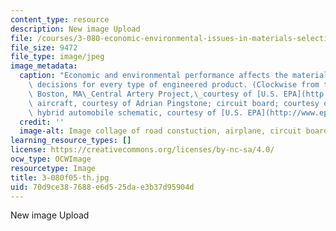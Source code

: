 ```yaml
---
content_type: resource
description: New image Upload
file: /courses/3-080-economic-environmental-issues-in-materials-selection-fall-2005/70d9ce387688e6d525dae3b37d95904d_3-080f05-th.jpg
file_size: 9472
file_type: image/jpeg
image_metadata:
  caption: "Economic and environmental performance affects the materials selection\
    \ decisions for every type of engineered product. (Clockwise from top left: The\
    \ Boston, MA\_Central Artery Project,\_courtesy of [U.S. EPA](http://www.epa.gov/);\
    \ aircraft, courtesy of Adrian Pingstone; circuit board; courtesy of Angelo Leithold;\
    \ hybrid automobile schematic, courtesy of [U.S. EPA](http://www.epa.gov/))"
  credit: ''
  image-alt: Image collage of road constuction, airplane, circuit board and car.
learning_resource_types: []
license: https://creativecommons.org/licenses/by-nc-sa/4.0/
ocw_type: OCWImage
resourcetype: Image
title: 3-080f05-th.jpg
uid: 70d9ce38-7688-e6d5-25da-e3b37d95904d
---
```

New image Upload